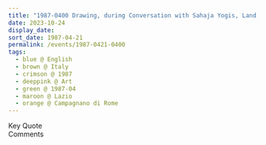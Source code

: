 ```yaml
---
title: "1987-0400 Drawing, during Conversation with Sahaja Yogis, Land, Campagnano di Rome, Lazio, Italy"
date: 2023-10-24
display_date: 
sort_date: 1987-04-21
permalink: /events/1987-0421-0400
tags:
  - blue @ English
  - brown @ Italy
  - crimson @ 1987
  - deeppink @ Art
  - green @ 1987-04
  - maroon @ Lazio
  - orange @ Campagnano di Rome
---
```


<wave-list>
  <list-title color="green" width="75">Key Quote</list-title>
  <list-item color="BlanchedAlmond"  width="200"></list-item>
  <list-item color="Lavender"></list-item>
  <list-item color="BlanchedAlmond"></list-item>
</wave-list>

<br>

<wave-list>
  <list-title color="green" width="75">Comments</list-title>
  <list-item color="BlanchedAlmond"  width="200"></list-item>
  <list-item color="Lavender"></list-item>
  <list-item color="BlanchedAlmond"></list-item>
</wave-list>